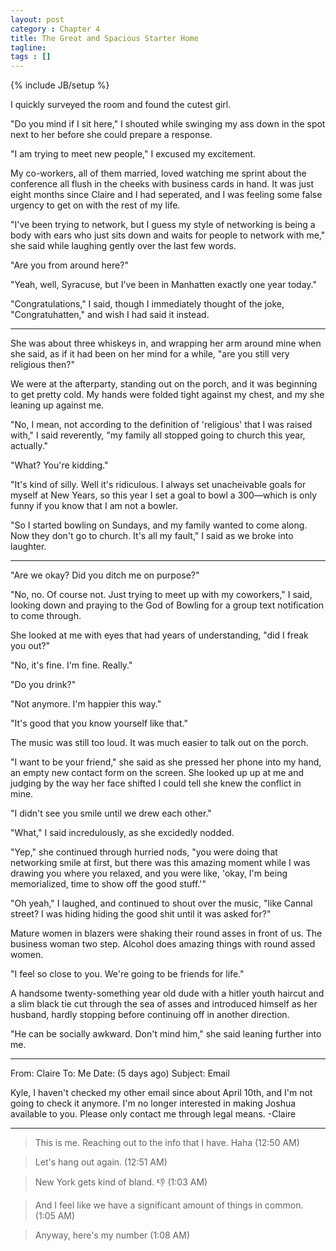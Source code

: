 ```yaml
---
layout: post
category : Chapter 4
title: The Great and Spacious Starter Home
tagline:
tags : []
---
```

{% include JB/setup %}

I quickly surveyed the room and found the cutest girl.

"Do you mind if I sit here," I shouted while swinging my ass down in the spot next to her before she could prepare a response.

"I am trying to meet new people," I excused my excitement. 

My co-workers, all of them married, loved watching me sprint about the conference all flush in the cheeks with business cards in hand. It was just eight months since Claire and I had seperated, and I was feeling some false urgency to get on with the rest of my life.

"I've been trying to network, but I guess my style of networking is being a body with ears who just sits down and waits for people to network with me," she said while laughing gently over the last few words.

"Are you from around here?"

"Yeah, well, Syracuse, but I've been in Manhatten exactly one year today."

"Congratulations," I said, though I immediately thought of the joke, "Congratuhatten," and wish I had said it instead.

-------

She was about three whiskeys in, and wrapping her arm around mine when she said, as if it had been on her mind for a while, "are you still very religious then?"

We were at the afterparty, standing out on the porch, and it was beginning to get pretty cold. My hands were folded tight against my chest, and my she leaning up against me. 

"No, I mean, not according to the definition of 'religious' that I was raised with," I said reverently, "my family all stopped going to church this year, actually."

"What? You're kidding."

"It's kind of silly. Well it's ridiculous. I always set unacheivable goals for myself at New Years, so this year I set a goal to bowl a 300—which is only funny if you know that I am not a bowler.

"So I started bowling on Sundays, and my family wanted to come along. Now they don't go to church. It's all my fault," I said as we broke into laughter.

-------

"Are we okay? Did you ditch me on purpose?"

"No, no. Of course not. Just trying to meet up with my coworkers," I said, looking down and praying to the God of Bowling for a group text notification to come through. 

She looked at me with eyes that had years of understanding, "did I freak you out?"

"No, it's fine. I'm fine. Really."

"Do you drink?"

"Not anymore. I'm happier this way."

"It's good that you know yourself like that."

The music was still too loud. It was much easier to talk out on the porch.

"I want to be your friend," she said as she pressed her phone into my hand, an empty new contact form on the screen. She looked up up at me and judging by the way her face shifted I could tell she knew the conflict in mine.

"I didn't see you smile until we drew each other."

"What," I said incredulously, as she excidedly nodded.

"Yep," she continued through hurried nods, "you were doing that networking smile at first, but there was this amazing moment while I was drawing you where you relaxed, and you were like, 'okay, I'm being memorialized, time to show off the good stuff.'"

"Oh yeah," I laughed, and continued to shout over the music, "like Cannal street? I was hiding hiding the good shit until it was asked for?"

Mature women in blazers were shaking their round asses in front of us. The business woman two step. Alcohol does amazing things with round assed women.

"I feel so close to you. We're going to be friends for life."

A handsome twenty-something year old dude with a hitler youth haircut and a slim black tie cut through the sea of asses and introduced himself as her husband, hardly stopping before continuing off in another direction.

"He can be socially awkward. Don't mind him," she said leaning further into me.

------

From: Claire
To: Me
Date: (5 days ago)
Subject: Email

Kyle,
I haven't checked my other email since about April 10th, and I'm not going to check it anymore.
I'm no longer interested in making Joshua available to you.
Please only contact me through legal means.
-Claire

------

> This is me. Reaching out to the info that I have. Haha (12:50 AM)

> Let's hang out again. (12:51 AM)

> New York gets kind of bland. 👎 (1:03 AM)

> And I feel like we have a significant amount of things in common. (1:05 AM)

> Anyway, here's my number (1:08 AM)